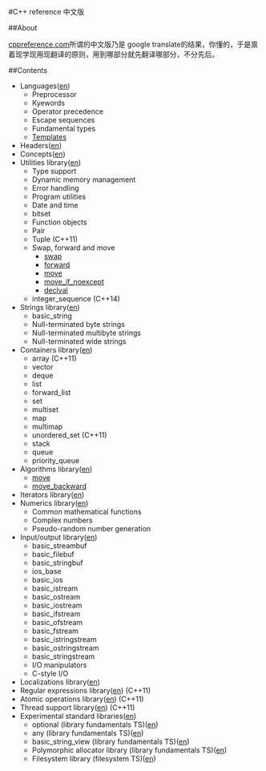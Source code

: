 #C++ reference 中文版

##About

[cppreference.com](http://en.cppreference.com/w/)所谓的中文版乃是 google translate的结果，你懂的，于是禀着现学现用现翻译的原则，用到哪部分就先翻译哪部分，不分先后。


##Contents

* Languages([en](http://en.cppreference.com/w/cpp/language))
    * Preprocessor
    * Kyewords
    * Operator precedence
    * Escape sequences
    * Fundamental types
    * [Templates](language/templates/templates.md)
* Headers([en](http://en.cppreference.com/w/cpp/header))
* Concepts([en](http://en.cppreference.com/w/cpp/concept))
* Utilities library([en](http://en.cppreference.com/w/cpp/utility))
    * Type support
    * Dynamic memory management
    * Error handling
    * Program utilities
    * Date and time
    * bitset
    * Function objects
    * Pair
    * Tuple (C++11)
    * Swap, forward and move
        * [swap](utility/swap.md)
        * [forward](utility/forward.md)
        * [move](utility/move.md)
        * [move_if_noexcept](utility/move_if_noexcept.md)
        * [declval](utility/declval.md)
    * integer_sequence (C++14)
* Strings library([en](http://en.cppreference.com/w/cpp/string))
    * basic_string
    * Null-terminated byte strings
    * Null-terminated multibyte strings
    * Null-terminated wide strings
* Containers library([en](http://en.cppreference.com/w/cpp/container))
    * array (C++11)
    * vector
    * deque
    * list
    * forward_list
    * set
    * multiset
    * map
    * multimap
    * unordered_set (C++11)
    * stack
    * queue
    * priority_queue
* Algorithms library([en](http://en.cppreference.com/w/cpp/algorithm))
    * [move](algorithm/move.md)
    * [move_backward](algorithm/move_backward.md)
* Iterators library([en](http://en.cppreference.com/w/cpp/iterator))
* Numerics library([en](http://en.cppreference.com/w/cpp/numeric))
    * Common mathematical functions
    * Complex numbers
    * Pseudo-random number generation
* Input/output library([en](http://en.cppreference.com/w/cpp/io))
    * basic_streambuf
    * basic_filebuf
    * basic_stringbuf
    * ios_base
    * basic_ios
    * basic_istream
    * basic_ostream
    * basic_iostream
    * basic_ifstream
    * basic_ofstream
    * basic_fstream
    * basic_istringstream
    * basic_ostringstream
    * basic_stringstream
    * I/O manipulators
    * C-style I/O
* Localizations library([en](http://en.cppreference.com/w/cpp/locale))
* Regular expressions library([en](http://en.cppreference.com/w/cpp/regex)) (C++11)
* Atomic operations library([en](http://en.cppreference.com/w/cpp/atomic)) (C++11)
* Thread support library([en](http://en.cppreference.com/w/cpp/thread)) (C++11)
* Experimental standard libraries([en](http://en.cppreference.com/w/cpp/experimental))
    * optional (library fundamentals TS)([en](http://en.cppreference.com/w/cpp/experimental/optional))
    * any (library fundamentals TS)([en](http://en.cppreference.com/w/cpp/experimental/any))
    * basic_string_view (library fundamentals TS)([en](http://en.cppreference.com/w/cpp/experimental/basic_string_view))
    * Polymorphic allocator library (library fundamentals TS)([en](http://en.cppreference.com/w/cpp/experimental/memory))
    * Filesystem library (filesystem TS)([en](http://en.cppreference.com/w/cpp/experimental/fs))
